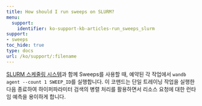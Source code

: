 ```yaml
---
title: How should I run sweeps on SLURM?
menu:
  support:
    identifier: ko-support-kb-articles-run_sweeps_slurm
support:
- sweeps
toc_hide: true
type: docs
url: /ko/support/:filename
---
```


[SLURM 스케줄링 시스템](https://slurm.schedmd.com/documentation.html)과 함께 Sweeps를 사용할 때, 예약된 각 작업에서 `wandb agent --count 1 SWEEP_ID`를 실행합니다. 이 코맨드는 단일 트레이닝 작업을 실행한 다음 종료하여 하이퍼파라미터 검색의 병렬 처리를 활용하면서 리소스 요청에 대한 런타임 예측을 용이하게 합니다.
